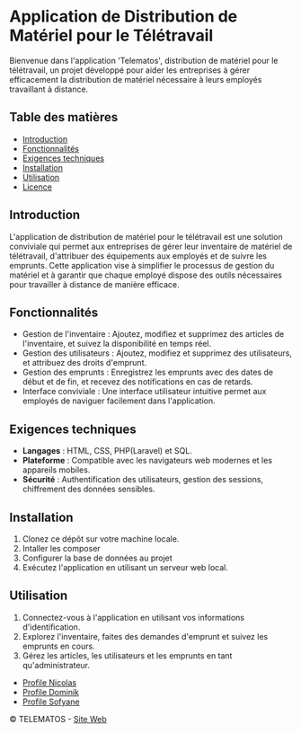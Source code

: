 # Application de Distribution de Matériel pour le Télétravail

Bienvenue dans l'application 'Telematos', distribution de matériel pour le télétravail, un projet développé pour aider les entreprises à gérer efficacement la distribution de matériel nécessaire à leurs employés travaillant à distance.

## Table des matières

- [Introduction](#introduction)
- [Fonctionnalités](#fonctionnalités)
- [Exigences techniques](#exigences-techniques)
- [Installation](#installation)
- [Utilisation](#utilisation)
- [Licence](#licence)

## Introduction

L'application de distribution de matériel pour le télétravail est une solution conviviale qui permet aux entreprises de gérer leur inventaire de matériel de télétravail, d'attribuer des équipements aux employés et de suivre les emprunts. Cette application vise à simplifier le processus de gestion du matériel et à garantir que chaque employé dispose des outils nécessaires pour travailler à distance de manière efficace.

## Fonctionnalités

- Gestion de l'inventaire : Ajoutez, modifiez et supprimez des articles de l'inventaire, et suivez la disponibilité en temps réel.
- Gestion des utilisateurs : Ajoutez, modifiez et supprimez des utilisateurs, et attribuez des droits d'emprunt.
- Gestion des emprunts : Enregistrez les emprunts avec des dates de début et de fin, et recevez des notifications en cas de retards.
- Interface conviviale : Une interface utilisateur intuitive permet aux employés de naviguer facilement dans l'application.


## Exigences techniques

- **Langages** : HTML, CSS, PHP(Laravel) et SQL.
- **Plateforme** : Compatible avec les navigateurs web modernes et les appareils mobiles.
- **Sécurité** : Authentification des utilisateurs, gestion des sessions, chiffrement des données sensibles.

## Installation

1. Clonez ce dépôt sur votre machine locale.
2. Intaller les composer
3. Configurer la base de données au projet
4. Exécutez l'application en utilisant un serveur web local.

## Utilisation

1. Connectez-vous à l'application en utilisant vos informations d'identification.
2. Explorez l'inventaire, faites des demandes d'emprunt et suivez les emprunts en cours.
3. Gérez les articles, les utilisateurs et les emprunts en tant qu'administrateur.

- [Profile Nicolas](https://github.com/NicolasHerissard)
- [Profile Dominik](https://github.com/Lakpoo)
- [Profile Sofyane](https://github.com/Sofyane0603)

© TELEMATOS - [Site Web](telematos.tech)
